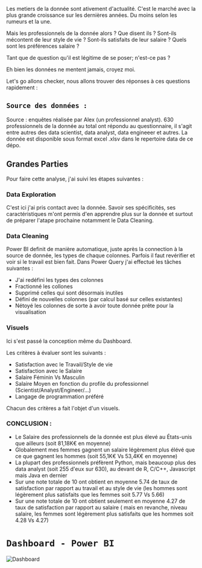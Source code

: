 Les metiers de la donnée sont ativement d'actualité. C'est le marché avec la plus grande croissance sur les dernières années. Du moins selon les rumeurs et la une.

Mais les professionnels de la donnée alors ? 
Que disent ils ? 
Sont-ils mécontent de leur style de vie ?
Sont-ils satisfaits de leur salaire ?
Quels sont les préférences salaire ? 

Tant que de question qu'il est légitime de se poser; n'est-ce pas ?

Eh bien les données ne mentent jamais, croyez moi. 

Let's go allons checker, nous allons trouver des réponses à ces questions rapidement :


## `Source des données :`
Source : enquêtes réalisée par Alex (un professionnel analyst). 
630 professionnels de la donnée au total ont répondu au questionnaire, il s'agit entre autres des data scientist, data analyst, data engineeer et autres.
La donnée est disponible sous format excel .xlsv dans le repertoire data de ce dépo.

## Grandes Parties
Pour faire cette analyse, j'ai suivi les étapes suivantes :

### Data Exploration
C'est ici j'ai pris contact avec la donnée. Savoir ses spécificités, ses caractéristiques m'ont permis d'en apprendre plus sur la donnée et surtout de préparer l'atape prochaine notamment le Data Cleaning.

### Data Cleaning
Power BI definit de manière automatique, juste après la connection à la source de donnée, les types de chaque colonnes. Parfois il faut revérifier et voir si le travail est bien fait. 
Dans Power Query j'ai effectué les tâches suivantes :

- J'ai redéfini les types des colonnes
- Fractionné les collones
- Supprimé celles qui sont désormais inutiles
- Défini de nouvelles colonnes (par calcul basé sur celles existantes)
- Nétoyé les colonnes de sorte à avoir toute donnée prête pour la visualisation

### Visuels
Ici s'est passé la conception même du Dashboard. 

Les critères à évaluer sont les suivants :
- Satisfaction avec le Travail/Style de vie
- Satisfaction avec le Salaire
- Salaire Féminin Vs Masculin
- Salaire Moyen en fonction du profile du professionnel (Scientist/Analyst/Engineer/...)
- Langage de programmation préféré

Chacun des critères a fait l'objet d'un visuels.

### CONCLUSION :
- Le Salaire des professionnels de la donnée est plus élevé au États-unis que ailleurs (soit 81,18K€ en moyenne)
- Globalement mes femmes gagnent un salaire légèrement plus élévé que ce que gagnent les hommes (soit 55,1K€ Vs 53,4K€ en moyenne)
- La plupart des professionnels préfèrent Python, mais beaucoup plus des data analyst (soit 255 d'eux sur 630), au devant de R, C/C++, Javascript mais Java en dernier
- Sur une note totale de 10 ont obtient en moyenne 5.74 de taux de satisfaction par rapport au travail et au style de vie (les hommes sont légèrement plus satisfaits que les femmes soit 5.77 Vs 5.66)
- Sur une note totale de 10 ont obtient seulement en moyenne 4.27 de taux de satisfaction par rapport au salaire ( mais en revanche, niveau salaire, les femmes sont légèrement plus satisfaits que les hommes soit 4.28 Vs 4.27)

# `Dashboard - Power BI`

![`Dashboard`](image/DashboardPowerBI.png)
